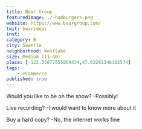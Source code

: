 ```yaml
--- 
title: Bear Group 
featuredImage: ./-hamburgers.png 
website: https://www.beargroup.com/ 
twit: bearideas
inst: 
category: B 
city: Seattle
neighborhood: Westlake
size: Medium (11-40)
place: [-122.35677555069434,47.63261346102574]
tags:
    - eCommerce
published: true
--- 
```


Would you like to be on the show? 
-Possibly! 

Live recording? 
-I would want to know more about it 

Buy a hard copy? 
-No, the internet works fine 
